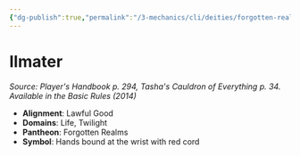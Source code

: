```yaml
---
{"dg-publish":true,"permalink":"/3-mechanics/cli/deities/forgotten-realms-ilmater/","tags":["ttrpg-cli/compendium/src/5e/phb","ttrpg-cli/deity/forgotten-realms","ttrpg-cli/domain/life","ttrpg-cli/domain/twilight"],"created":"2025-03-01T17:25:17.084-05:00","updated":"2025-03-13T17:20:05.888-04:00"}
---
```


# Ilmater
*Source: Player's Handbook p. 294, Tasha's Cauldron of Everything p. 34. Available in the Basic Rules (2014)* 

- **Alignment**: Lawful Good
- **Domains**: Life, Twilight
- **Pantheon**: Forgotten Realms
- **Symbol**: Hands bound at the wrist with red cord